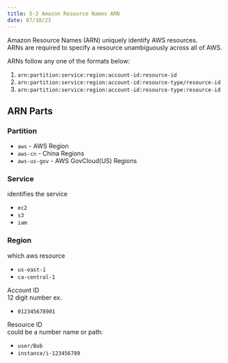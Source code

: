 ```yaml
---
title: 5-2 Amazon Resource Names ARN
date: 07/10/23
---
```


Amazon Resource Names (ARN) uniquely identify AWS resources.   
ARNs are required to specify a resource unambiguously across all of AWS.

ARNs follow any one of the formats below:

1. `arn:partition:service:region:account-id:resource-id`
1. `arn:partition:service:region:account-id:resource-type/resource-id`
1. `arn:partition:service:region:account-id:resource-type:resource-id`

## ARN Parts

### Partition

* `aws` - AWS Region
* `aws-cn` - China Regions
* `aws-us-gov` - AWS GovCloud(US) Regions

### Service

identifies the service

* `ec2`
* `s3`
* `iam`

### Region

which aws resource

* `us-east-1`
* `ca-central-1`

Account ID  
12 digit number ex.

* `012345678901`

Resource ID  
could be a number name or path:

* `user/Bob`
* `instance/i-123456789`
